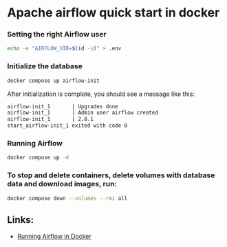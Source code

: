 # Apache airflow quick start in docker

### Setting the right Airflow user
```bash
echo -e "AIRFLOW_UID=$(id -u)" > .env
```


### Initialize the database
```bash
docker compose up airflow-init
```


After initialization is complete, you should see a message like this:
```bash
airflow-init_1       | Upgrades done
airflow-init_1       | Admin user airflow created
airflow-init_1       | 2.8.1
start_airflow-init_1 exited with code 0
```

### Running Airflow
```bash
docker compose up -d
```

### To stop and delete containers, delete volumes with database data and download images, run:
```bash
docker compose down --volumes --rmi all
```

## Links:
* [Running Airflow in Docker](https://airflow.apache.org/docs/apache-airflow/stable/howto/docker-compose/index.html)

